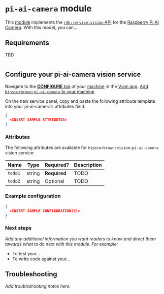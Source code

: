 # `pi-ai-camera` module

This [module](https://docs.viam.com/registry/modular-resources/) implements the [`rdk:service:vision` API](https://docs.viam.com/appendix/apis/services/vision/) for the [Raspberry Pi AI Camera](https://www.raspberrypi.com/products/ai-camera/).
With this model, you can...

## Requirements

TBD

```bash

```

## Configure your pi-ai-camera vision service

Navigate to the [**CONFIGURE** tab](https://docs.viam.com/configure/) of your [machine](https://docs.viam.com/fleet/machines/) in the [Viam app](https://app.viam.com/).
[Add `hipsterbrown:pi-ai-camera` to your machine](https://docs.viam.com/configure/#services).

On the new service panel, copy and paste the following attribute template into your pi-ai-camera’s attributes field:

```json
{
  <INSERT SAMPLE ATTRIBUTES>
}
```

### Attributes

The following attributes are available for `hipsterbrown:vision:pi-ai-camera` vision service:

| Name    | Type   | Required?    | Description |
| ------- | ------ | ------------ | ----------- |
| `todo1` | string | **Required** | TODO        |
| `todo2` | string | Optional     | TODO        |

### Example configuration

```json
{
  <INSERT SAMPLE CONFIGURATION(S)>
}
```

### Next steps

_Add any additional information you want readers to know and direct them towards what to do next with this module._
_For example:_

- To test your...
- To write code against your...

## Troubleshooting

_Add troubleshooting notes here._
